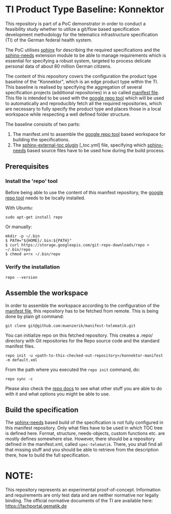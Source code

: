 # TI Product Type Baseline: Konnektor

This repository is part of a PoC demonstrator in order to conduct a feasibility study whether to utilize a git/flow based specification development methodology for the telematics infrastructure specification (TI) of the German federal health system.

The PoC utilises [sphinx](https://www.sphinx-doc.org/en/master/index.html) for describing the required specifications and the [sphinx-needs](https://sphinx-needs.readthedocs.io/en/latest/index.html) extension module to be able to manage requirements which is essential for specifying a robust system, targeted to process delicate personal data of about 80 million German citizens.

The content of this repository covers the configuration the product type baseline of the "Konnektor", which is an edge product type within the TI.
This baseline is realised by specifying the aggregation of several specification projects (additional repositories) in a so called [manifest file](default.xml). This file is intended to be used with the [google repo tool](https://gerrit.googlesource.com/git-repo/+/refs/heads/master/README.md) which will be used to automatically and reproducibly fetch all the required repositories, which are necessary to fully specify the product type and places those in a local workspace while respecting a well defined folder structure.

The baseline consisits of two parts:
1. The manifest.xml to assemble the [google repo tool](https://gerrit.googlesource.com/git-repo/+/refs/heads/master/README.md) based workspace for building the specifications.
2. The [sphinx-external-toc plugin](https://sphinx-external-toc.readthedocs.io/en/latest/intro.html) [_toc.yml] file, specifying which [sphinx-needs](https://sphinx-needs.readthedocs.io/en/latest/index.html) based source files have to be used how during the build process.

## Prerequisites

### Install the 'repo' tool

Before being able to use the content of this manifest repository, the [google repo tool](https://gerrit.googlesource.com/git-repo/+/refs/heads/master/README.md) needs to be locally installed.

With Ubuntu:

```
sudo apt-get install repo
```

Or manually:
```
mkdir -p ~/.bin
$ PATH="${HOME}/.bin:${PATH}"
$ curl https://storage.googleapis.com/git-repo-downloads/repo > ~/.bin/repo
$ chmod a+rx ~/.bin/repo
```

### Verify the installation

```
repo --version
```

## Assemble the workspace

In order to assemble the workspace according to the configuration of the [manifest file](default.xml), this repository has to be fetched from remote. This is being done by plain git command:

```
git clone git@github.com:muenzerik/manifest-telematik.git
```

You can initialize repo on this fetched repository. This creates a .repo/ directory with Git repositories for the Repo source code and the standard manifest files.

```
repo init -u <path-to-this-checked-out-repository>/konnektor-manifest -m default.xml
```

From the path where you executed the ``repo init`` command, do:

```
repo sync -c
```

Please also check the [repo docs](https://source.android.com/docs/setup/create/repo) to see what other stuff you are able to do with it and what options you might be able to use.

## Build the specification

The [sphinx-needs](https://sphinx-needs.readthedocs.io/en/latest/index.html) based build of the specification is not fully configured in this manifest repository. Only what files have to be used in which TOC tree is defined here. Format, structure, needs-objects, custom functions etc. are mostly defines somewhere else. However, there should be a repository defined in the manifest.xml, called ``spec-telematik``. There, you shall find all that missing stuff and you should be able to retrieve from the description there, how to build the full specification.

# NOTE:

This repository represents an experimental proof-of-concept.
Information and requirements are only test data and are neither normative nor legally binding.
The official normative documents of the TI are available here: https://fachportal.gematik.de